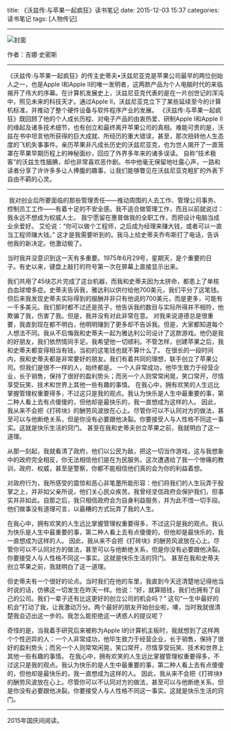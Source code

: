 title: 《沃兹传:与苹果一起疯狂》读书笔记
date: 2015-12-03 15:37
categories: 读书笔记
tags: [人物传记]

---

![封面](http://img3.douban.com/lpic/s26098864.jpg)

作者：吉娜·史密斯 

---

《沃兹传:与苹果一起疯狂》的传主史蒂夫•沃兹尼亚克是苹果公司最早的两位创始人之一，也是Apple I和Apple II的唯一发明者，这两款产品为个人电脑时代的来临揭开了伟大的序幕。在计算机发展史上，沃兹尼亚克代表的是在一片创世记的浑沌中，照见未来的科技天才。通过Apple II，沃兹尼亚克立下了某些延续至今的计算机标准，并推动了整个硬件设备与软件程序产业的发展。
《沃兹传:与苹果一起疯狂》既回顾了他的个人成长历程、对电子产品的由衷热爱、研制Apple I和Apple II的缘起及诸多技术细节，也有创立和最终离开苹果公司的真相。难能可贵的是，沃兹在书中坦言他所获得的巨大成就、所经历的重大错误，甚至，那次扭转他人生态度的飞机失事事件。亲历苹果非凡成长历史的沃兹尼亚克，也为世人揭开了一直笼罩在苹果早期历程上的神秘面纱，回应了外界多年来的诸多误读。
自称“技术极客”的沃兹生性腼腆，却也非常喜欢恶作剧。书中他毫无保留地吐露心声，一路和读者分享了许许多多让人捧腹的趣事，让我们能够瞥见在沃兹尼亚克粗犷的外表下自由不羁的心灵。

---

 我对创业后所要面临的那些管理责任——推动周围的人去工作、管理公司事务、控制员工工作——有着十足的不安全感。我不适合做管理工作，而且以前就说过：我永远不想成为权威人士。 我宁愿留在惠普做我的全职工作，而把设计电脑当成业余爱好。 艾伦说：“你可以做个工程师，之后成为经理来赚大钱，或者可以一直当工程师赚大钱。” 这才是我需要听到的。我马上给史蒂夫乔布斯打了电话，告诉他我的新决定。他激动极了。

当时我并没意识到这一天有多重要。1975年6月29号，星期天，是个重要的日子。有史以来，键盘上敲打的符号第一次在屏幕上直接显示出来。

我们共用了45块芯片完成了这台机器，而我和史蒂夫因为太拼命，都患上了单核白血球增多症。史蒂夫告诉我，雅达利以供付给他700美元，我们平分了这笔钱。但后来我发现史蒂夫实际得到的报酬并非只有他说的700美元，而是更多，可能有一千多美元。我们那时都不过还是孩子，他告诉我的数目与实际所得并不相符，他欺骗了我，伤害了我。但是，我并没有对此非常在意。 对我来说道德总是很重要，我直到现在都不明白，他明明赚到了更多却不告诉我。但是，大家都知道每个人想法不同。我从不后悔我和史蒂夫一起为雅达利公司设计了这款游戏。他仍是我的好朋友，我们依然情同手足。我希望他一切顺利。不管怎样，创建苹果之后，我和史蒂夫都变得相当有钱，当初的这笔钱也就不算什么了。 在很长的一段时间内，我和史蒂夫都是非常要好的朋友。我们有着共同的理想，联手创立了苹果公司。但我们是很不一样的人，始终都是。 一个人非常成功，他毕生致力于经营企业，长于销售，保持了很好的盈利势头；而另一个人则常常闲晃，笑口常开，尽情享受玩笑、技术和世界上其他一些有趣的事情。 在我心中，拥有欢笑的人生远比掌握管理权重要得多，不过这只是我的观点。我认为快乐是人生中最重要的事，第二种人看上去有点傻傻的，但他却是最快乐的，我一直想成为这样的人。 因此，我从来不会把《打砖块》的酬劳风波放在心上。尽管你可以不认同对方的做法，甚至可以与他断绝关系，但是你没有必要跟他决裂。你要接受人与人性格不同这一事实。这就是快乐生活的窍门。 甚至在我和史蒂夫创立苹果之前，我就明白了这一道理。

从那一刻起，我就看清了政府，他们以公民为敌，把这一切当作游戏，这与我想象中的政府完全相反，你无法相信他们是在为民服务。这次遭遇给了我一个惨痛的教训，政府、权威，甚至是警察，你都不能相信他们真的会为你的利益着想。

对政府行为，我所感受的震惊和恶心非笔墨所能形容：他们将我们的人生玩弄于股掌之上，并非如父亲所说，他们关心民众疾苦。我曾经坚信政府会保护我们，但事实并非如此。自那之后，我只相信政府会为自身利益服务，并为此不惜一切手段。他们做事没有道理可言，以最糟的方式玩弄了我的人生。

在我心中，拥有欢笑的人生远比掌握管理权重要得多，不过这只是我的观点。我认为快乐是人生中最重要的事，第二种人看上去有点傻傻的，但他却是最快乐的，我一直想成为这样的人。 因此，我从来不会把《打砖块》的酬劳风波放在心上。尽管你可以不认同对方的做法，甚至可以与他断绝关系，但是你没有必要跟他决裂。你要接受人与人性格不同这一事实。这就是快乐生活的窍门。 甚至在我和史蒂夫创立苹果之前，我就明白了这一道理。

但史蒂夫有一个很好的论点。当时我们在他的车里，我直到今天还清楚地记得他当时说的话，仿佛这一切发生在昨天一样。他说：“好，就算赔钱，我们也拥有了自己的公司。我们一辈子还有比这更好的创立公司的机会吗？” 这句“一生中最好的机会”打动了我，让我激动万分。两个最好的朋友开始创业啦，噢，当时我就很清楚我会迈出这一步的。我怎么能拒绝这一诱惑人的提议呢？

奇怪的是，当我着手研究后来被称为Apple I的计算机主板时，我就想到了这样两个个性迥异的人：一个人非常成功，他毕生致力于经营企业，长于销售，保持了很好的盈利势头；而另一个人则常常闲晃，笑口常开，尽情享受玩笑、技术和世界上其他一些有趣的事情。 在我心中，拥有欢笑的人生远比掌握管理权重要得多，不过这只是我的观点。我认为快乐的是人生中最重要的事，第二种人看上去有点傻傻的，但他却是最快乐的，我一直想成为这样的人。 因此，我从来不会把《打砖块》的酬劳风波放在心上。尽管你可以不认同对方的做法，甚至可以与他断绝关系，但是你没有必要跟他决裂。你要接受人与人性格不同这一事实。这就是快乐生活的窍门。

---

2015年国庆间阅读。
